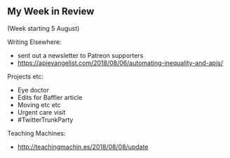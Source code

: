 ## My Week in Review

(Week starting 5 August)

Writing Elsewhere:
* sent out a newsletter to Patreon supporters
* https://apievangelist.com/2018/08/06/automating-inequality-and-apis/

Projects etc:
* Eye doctor
* Edits for Baffler article
* Moving etc etc
* Urgent care visit
* #TwitterTrunkParty

Teaching Machines:
* http://teachingmachin.es/2018/08/08/update
